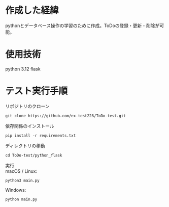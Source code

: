 # 作成した経緯
pythonとデータベース操作の学習のために作成。ToDoの登録・更新・削除が可能。

# 使用技術
python 3.12
flask

# テスト実行手順
リポジトリのクローン
```
git clone https://github.com/ex-test228/ToDo-test.git
```

依存関係のインストール
```
pip install -r requirements.txt
```

ディレクトリの移動
```
cd ToDo-test/python_flask
```

実行  
macOS / Linux:
```
python3 main.py
```
Windows:
```
python main.py
```

